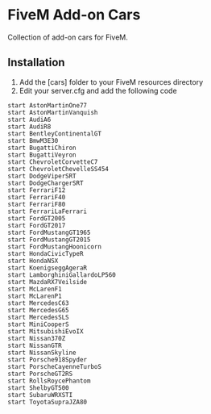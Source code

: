 # FiveM Add-on Cars

Collection of add-on cars for FiveM.

## Installation

1. Add the [cars] folder to your FiveM resources directory
2. Edit your server.cfg and add the following code

```
start AstonMartinOne77
start AstonMartinVanquish
start AudiA6
start AudiR8
start BentleyContinentalGT
start BmwM3E30
start BugattiChiron
start BugattiVeyron
start ChevroletCorvetteC7
start ChevroletChevelleSS454
start DodgeViperSRT
start DodgeChargerSRT
start FerrariF12
start FerrariF40
start FerrariF80
start FerrariLaFerrari
start FordGT2005
start FordGT2017
start FordMustangGT1965
start FordMustangGT2015
start FordMustangHoonicorn
start HondaCivicTypeR
start HondaNSX
start KoenigseggAgeraR
start LamborghiniGallardoLP560
start MazdaRX7Veilside
start McLarenF1
start McLarenP1
start MercedesC63
start MercedesG65
start MercedesSLS
start MiniCooperS
start MitsubishiEvoIX
start Nissan370Z
start NissanGTR
start NissanSkyline
start Porsche918Spyder
start PorscheCayenneTurboS
start PorscheGT2RS
start RollsRoycePhantom
start ShelbyGT500
start SubaruWRXSTI
start ToyotaSupraJZA80
```
